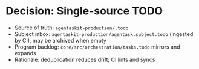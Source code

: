 # Decision: Single-source TODO

- Source of truth: `agentaskit-production/.todo`
- Subject inbox: `agentaskit-production/agentask.subject.todo` (ingested by CI), may be archived when empty
- Program backlog: `core/src/orchestration/tasks.todo` mirrors and expands
- Rationale: deduplication reduces drift; CI lints and syncs

